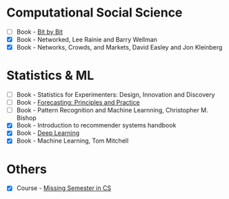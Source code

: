 # Computational Social Science
- [ ] Book - [Bit by Bit](https://www.bitbybitbook.com/en/1st-ed/preface/)
- [X] Book - Networked, Lee Rainie and Barry Wellman
- [X] Book - Networks, Crowds, and Markets, David Easley and Jon Kleinberg

# Statistics & ML
- [ ] Book - Statistics for Experimenters: Design, Innovation and Discovery
- [ ] Book - [Forecasting: Principles and Practice](https://otexts.com/fpp2/)
- [ ] Book - Pattern Recognition and Machine Learnning, Christopher M. Bishop
- [X] Book - Introduction to recommender systems handbook
- [X] Book - [Deep Learning](https://www.deeplearningbook.org/)
- [X] Book - Machine Learning, Tom Mitchell

# Others
- [X] Course - [Missing Semester in CS](https://missing.csail.mit.edu/)
